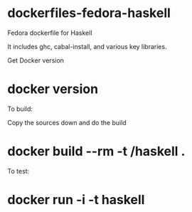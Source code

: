dockerfiles-fedora-haskell
========================

Fedora dockerfile for Haskell

It includes ghc, cabal-install, and various key libraries.

Get Docker version

  # docker version

To build:

Copy the sources down and do the build

  # docker build --rm -t <username>/haskell .

To test:

  # docker run -i -t haskell
